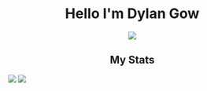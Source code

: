 <h1 align="center">Hello I'm Dylan Gow</h1>

<h4 align="center"></h4>

<p align="center">
  <img align="center" src="https://komarev.com/ghpvc/?username=dedev-systems&color=007cc3">
</p>

<h2 align="center">My Stats</h2>

<img src="https://github-readme-stats.vercel.app/api/top-langs/?username=dedev-sys&show_icons=false&title_color=ffffff&icon_color=007cc3&text_color=ffffff&bg_color=000000&border_radius=0.75rem&layout=compact">

<img src="https://github-readme-stats.vercel.app/api?username=dedev-sys&&show_icons=true&title_color=ffffff&icon_color=007cc3&text_color=ffffff&bg_color=000000&border_radius=0.75rem">

